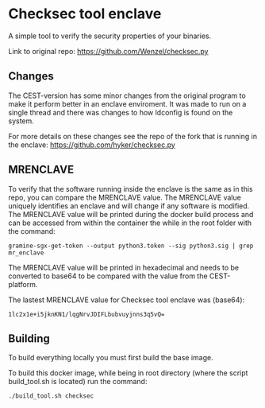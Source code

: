 # Checksec tool enclave
A simple tool to verify the security properties of your binaries.

Link to original repo: https://github.com/Wenzel/checksec.py

## Changes
The CEST-version has some minor changes from the original program to make it perform better in an enclave enviroment. It was made to run on a single thread and there was changes to how ldconfig is found on the system. 

For more details on these changes see the repo of the fork that is running in the enclave: https://github.com/hyker/checksec.py

## MRENCLAVE
To verify that the software running inside the enclave is the same as in this repo, you can compare the MRENCLAVE value. The MRENCLAVE value uniquely identifies an enclave and will change if any software is modified. The MRENCLAVE value will be printed during the docker build process and can be accessed from within the container the while in the root folder with the command:
```console
gramine-sgx-get-token --output python3.token --sig python3.sig | grep mr_enclave
```
The MRENCLAVE value will be printed in hexadecimal and needs to be converted to base64 to be compared with the value from the CEST-platform.

The lastest MRENCLAVE value for Checksec tool enclave was (base64): 
```
1lc2x1e+i5jknKN1/lqgNrvJDIFLbubvuyjnns3q5vQ=
```
## Building
To build everything locally you must first build the base image. 

To build this docker image, while being in root directory (where the script build_tool.sh is located) run the command:
```console
./build_tool.sh checksec
```
